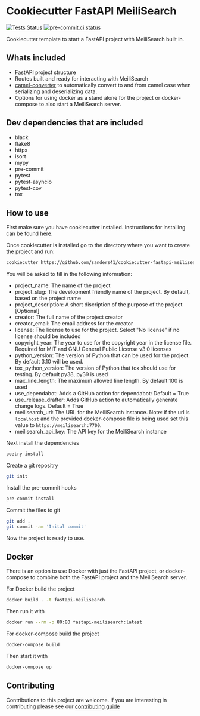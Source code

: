# Cookiecutter FastAPI MeiliSearch

[![Tests Status](https://github.com/sanders41/cookiecutter-fastapi-meilisearch/workflows/Testing/badge.svg?branch=main&event=push)](https://github.com/sanders41/cookiecutter-fastapi-meilisearch/actions?query=workflow%3ATesting+branch%3Amain+event%3Apush)
[![pre-commit.ci status](https://results.pre-commit.ci/badge/github/sanders41/cookiecutter-fastapi-meilisearch/main.svg)](https://results.pre-commit.ci/latest/github/sanders41/cookiecutter-fastapi-meilisearch/main)

Cookiecutter template to start a FastAPI project with MeiliSearch built in.

## Whats included

- FastAPI project structure
- Routes built and ready for interacting with MeiliSearch
- [camel-converter](https://github.com/sanders41/camel-converter) to automatically convert to and
  from camel case when serializing and deserializing data.
- Options for using docker as a stand alone for the project or docker-compose to also start a
  MeiliSearch server.

## Dev dependencies that are included

- black
- flake8
- httpx
- isort
- mypy
- pre-commit
- pytest
- pytest-asyncio
- pytest-cov
- tox

## How to use

First make sure you have cookiecutter installed. Instructions for installing can be found [here](https://cookiecutter.readthedocs.io/en/1.7.2/installation.html).

Once cookiecutter is installed go to the directory where you want to create the project and run:

```zsh
cookiecutter https://github.com/sanders41/cookiecutter-fastapi-meilisearch
```

You will be asked to fill in the following information:

- project_name: The name of the project
- project_slug: The development friendly name of the project. By default, based on the project name
- project_description: A short discription of the purpose of the project [Optional]
- creator: The full name of the project creator
- creator_email: The email address for the creator
- license: The license to use for the project. Select "No license" if no license should be included
- copyright_year: The year to use for the copyright year in the license file. Required for MIT and GNU General Public License v3.0 licenses
- python_version: The version of Python that can be used for the project. By default 3.10 will be used.
- tox_python_version: The version of Python that tox should use for testing. By default py38, py39 is used
- max_line_length: The maximum allowed line length. By default 100 is used
- use_dependabot: Adds a GitHub action for dependabot: Default = True
- use_release_drafter: Adds GitHub action to automatically generate change logs. Default = True
- meilisearch_url: The URL for the MeiliSearch instance. Note: if the url is `localhost` and the provided
  docker-compose file is being used set this value to `https://meilisearch:7700`.
- meilisearch_api_key: The API key for the MeiliSearch instance

Next install the dependencies

```sh
poetry install
```

Create a git repositry

```zsh
git init
```

Install the pre-commit hooks

```zsh
pre-commit install
```

Commit the files to git

```zsh
git add .
git commit -am 'Inital commit'
```

Now the project is ready to use.

## Docker

There is an option to use Docker with just the FastAPI project, or docker-compose to combine both
the FastAPI project and the MeiliSearch server.

For Docker build the project

```sh
docker build . -t fastapi-meilisearch
```

Then run it with

```sh
docker run --rm -p 80:80 fastapi-meilisearch:latest
```

For docker-compose build the project

```sh
docker-compose build
```

Then start it with

```sh
docker-compose up
```

## Contributing

Contributions to this project are welcome. If you are interesting in contributing please see our [contributing guide](CONTRIBUTING.md)
